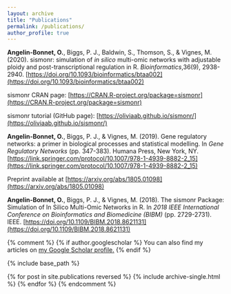 ```yaml
---
layout: archive
title: "Publications"
permalink: /publications/
author_profile: true
---
```



**Angelin-Bonnet, O.**, Biggs, P. J., Baldwin, S., Thomson, S., & Vignes, M. (2020). sismonr: simulation of *in silico* multi-omic networks with adjustable ploidy and post-transcriptional regulation in R. *Bioinformatics*,36(9), 2938-2940. [https://doi.org/10.1093/bioinformatics/btaa002](https://doi.org/10.1093/bioinformatics/btaa002)

sismonr CRAN page: [https://CRAN.R-project.org/package=sismonr](https://CRAN.R-project.org/package=sismonr)

sismonr tutorial (GitHub page): [https://oliviaab.github.io/sismonr/](https://oliviaab.github.io/sismonr/)

  

**Angelin-Bonnet, O.**, Biggs, P. J., & Vignes, M. (2019). Gene regulatory networks: a primer in biological processes and statistical modelling. In *Gene Regulatory Networks* (pp. 347-383). Humana Press, New York, NY. [https://link.springer.com/protocol/10.1007/978-1-4939-8882-2_15](https://link.springer.com/protocol/10.1007/978-1-4939-8882-2_15)

Preprint available at [https://arxiv.org/abs/1805.01098](https://arxiv.org/abs/1805.01098)

  

**Angelin-Bonnet, O.**, Biggs, P. J., & Vignes, M. (2018). The sismonr Package: Simulation of In Silico Multi-Omic Networks in R. In *2018 IEEE International Conference on Bioinformatics and Biomedicine (BIBM)* (pp. 2729-2731). IEEE. [https://doi.org/10.1109/BIBM.2018.8621131](https://doi.org/10.1109/BIBM.2018.8621131)

{% comment %}
{% if author.googlescholar %}
  You can also find my articles on <u><a href="{{author.googlescholar}}">my Google Scholar profile</a>.</u>
{% endif %}

{% include base_path %}

{% for post in site.publications reversed %}
  {% include archive-single.html %}
{% endfor %}
{% endcomment %}
